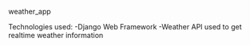 weather_app

Technologies used: -Django Web Framework -Weather API used to get realtime weather information